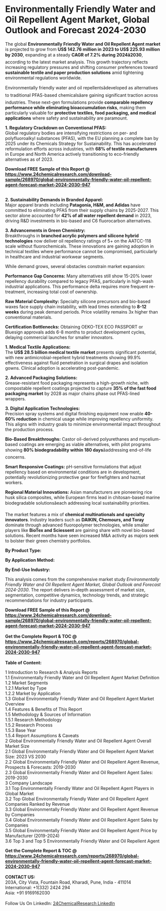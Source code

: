 <h1>Environmentally Friendly Water and Oil Repellent Agent Market, Global Outlook and Forecast 2024-2030</h1><p>The global <strong>Environmentally Friendly Water and Oil Repellent Agent market</strong> is projected to grow from <strong>US$ 142.76 million in 2023 to US$ 225.93 million by 2030</strong>, expanding at a steady <strong>CAGR of 7.2% during 2024â2030</strong>, according to the latest market analysis. This growth trajectory reflects increasing regulatory pressures and shifting consumer preferences toward <strong>sustainable textile and paper production solutions</strong> amid tightening environmental regulations worldwide.</p><p>Environmentally friendly water and oil repellentsâdeveloped as alternatives to traditional PFAS-based chemicalsâare gaining significant traction across industries. These next-gen formulations provide <strong>comparable repellency performance while eliminating bioaccumulation risks</strong>, making them particularly valuable for <strong>protective textiles, food packaging, and medical applications</strong> where safety and sustainability are paramount.</p><p><strong>1. Regulatory Crackdown on Conventional PFAS:</strong><br>
Global regulatory bodies are intensifying restrictions on per- and polyfluoroalkyl substances (PFAS), with the EU planning a complete ban by 2025 under its Chemicals Strategy for Sustainability. This has accelerated reformulation efforts across industries, with <strong>68% of textile manufacturers</strong> in Europe and North America actively transitioning to eco-friendly alternatives as of 2023.</p><div><b>Download FREE Sample of this Report @ 
            <a href="https://www.24chemicalresearch.com/download-sample/268970/global-environmentally-friendly-water-oil-repellent-agent-forecast-market-2024-2030-947">
            https://www.24chemicalresearch.com/download-sample/268970/global-environmentally-friendly-water-oil-repellent-agent-forecast-market-2024-2030-947</a></b></div><br><p><strong>2. Sustainability Demands in Branded Apparel:</strong><br>
Major apparel brands including <strong>Patagonia, H&amp;M, and Adidas</strong> have committed to eliminating PFAS from their supply chains by 2025-2027. This sector alone accounted for <strong>42% of all water repellent demand</strong> in 2023, driving R&amp;D investments in bio-based and C6 fluorocarbon alternatives.</p><p><strong>3. Advancements in Green Chemistry:</strong><br>
Breakthroughs in <strong>branched acrylic polymers and silicone hybrid technologies</strong> now deliver oil repellency ratings of 5+ on the AATCC-118 scale without fluorochemicals. These innovations are gaining adoption in technical textiles where performance cannot be compromised, particularly in healthcare and industrial workwear segments.</p><p>While demand grows, several obstacles constrain market expansion:</p><p><strong>Performance Gap Concerns:</strong> Many alternatives still show 15-20% lower repellency durability compared to legacy PFAS, particularly in high-wash industrial applications. This performance delta requires more frequent re-treatment, increasing total cost of ownership.</p><p><strong>Raw Material Complexity:</strong> Specialty silicone precursors and bio-based waxes face supply chain instability, with lead times extending to <strong>8-12 weeks</strong> during peak demand periods. Price volatility remains 3x higher than conventional materials.</p><p><strong>Certification Bottlenecks:</strong> Obtaining OEKO-TEX ECO PASSPORT or Bluesign approvals adds 6-8 months to product development cycles, delaying commercial launches for smaller innovators.</p><p><strong>1. Medical Textile Applications:</strong><br>
The <strong>US$ 28.5 billion medical textile market</strong> presents significant potential, with new antimicrobial-repellent hybrid treatments showing 99.9% effectiveness against fluid penetration in surgical drapes and isolation gowns. Clinical adoption is accelerating post-pandemic.</p><p><strong>2. Advanced Packaging Solutions:</strong><br>
Grease-resistant food packaging represents a high-growth niche, with compostable repellent coatings projected to capture <strong>35% of the fast food packaging market</strong> by 2028 as major chains phase out PFAS-lined wrappers.</p><p><strong>3. Digital Application Technologies:</strong><br>
Precision spray systems and digital finishing equipment now enable <strong>40-60% reduction</strong> in chemical usage while improving repellency uniformity. This aligns with industry goals to minimize environmental impact throughout the production process.</p><p><strong>Bio-Based Breakthroughs:</strong> Castor oil-derived polyurethanes and mycelium-based coatings are emerging as viable alternatives, with pilot programs showing <strong>80% biodegradability within 180 days</strong>âaddressing end-of-life concerns.</p><p><strong>Smart Responsive Coatings:</strong> pH-sensitive formulations that adjust repellency based on environmental conditions are in development, potentially revolutionizing protective gear for firefighters and hazmat workers.</p><p><strong>Regional Material Innovations:</strong> Asian manufacturers are pioneering rice husk silica composites, while European firms lead in chitosan-based marine biodegradable solutionsâeach addressing local sustainability priorities.</p><p>The market features a mix of <strong>chemical multinationals and specialty innovators</strong>. Industry leaders such as <strong>DAIKIN, Chemours, and Toray</strong> dominate through advanced fluoropolymer technologies, while smaller players like <strong>BioTex and Sciessent</strong> are gaining share with novel bio-based solutions. Recent months have seen increased M&amp;A activity as majors seek to bolster their green chemistry portfolios.</p><p><strong>By Product Type:</strong></p><p><strong>By Application Method:</strong></p><p><strong>By End-Use Industry:</strong></p><p>This analysis comes from the comprehensive market study <em>Environmentally Friendly Water and Oil Repellent Agent Market, Global Outlook and Forecast 2024-2030</em>. The report delivers in-depth assessment of market size, segmentation, competitive dynamics, technology trends, and strategic recommendations for industry participants.</p><div><b>Download FREE Sample of this Report @ 
            <a href="https://www.24chemicalresearch.com/download-sample/268970/global-environmentally-friendly-water-oil-repellent-agent-forecast-market-2024-2030-947">
            https://www.24chemicalresearch.com/download-sample/268970/global-environmentally-friendly-water-oil-repellent-agent-forecast-market-2024-2030-947</a></b></div><br><div><b>Get the Complete Report & TOC @ 
            <a href="https://www.24chemicalresearch.com/reports/268970/global-environmentally-friendly-water-oil-repellent-agent-forecast-market-2024-2030-947">
            https://www.24chemicalresearch.com/reports/268970/global-environmentally-friendly-water-oil-repellent-agent-forecast-market-2024-2030-947</a></b></div><br>
            <b>Table of Content:</b><p>1 Introduction to Research & Analysis Reports<br />
    1.1 Environmentally Friendly Water and Oil Repellent Agent Market Definition<br />
    1.2 Market Segments<br />
        1.2.1 Market by Type<br />
        1.2.2 Market by Application<br />
    1.3 Global Environmentally Friendly Water and Oil Repellent Agent Market Overview<br />
    1.4 Features & Benefits of This Report<br />
    1.5 Methodology & Sources of Information<br />
        1.5.1 Research Methodology<br />
        1.5.2 Research Process<br />
        1.5.3 Base Year<br />
        1.5.4 Report Assumptions & Caveats<br />
2 Global Environmentally Friendly Water and Oil Repellent Agent Overall Market Size<br />
    2.1 Global Environmentally Friendly Water and Oil Repellent Agent Market Size: 2023 VS 2030<br />
    2.2 Global Environmentally Friendly Water and Oil Repellent Agent Revenue, Prospects & Forecasts: 2019-2030<br />
    2.3 Global Environmentally Friendly Water and Oil Repellent Agent Sales: 2019-2030<br />
3 Company Landscape<br />
    3.1 Top Environmentally Friendly Water and Oil Repellent Agent Players in Global Market<br />
    3.2 Top Global Environmentally Friendly Water and Oil Repellent Agent Companies Ranked by Revenue<br />
    3.3 Global Environmentally Friendly Water and Oil Repellent Agent Revenue by Companies<br />
    3.4 Global Environmentally Friendly Water and Oil Repellent Agent Sales by Companies<br />
    3.5 Global Environmentally Friendly Water and Oil Repellent Agent Price by Manufacturer (2019-2024)<br />
    3.6 Top 3 and Top 5 Environmentally Friendly Water and Oil Repellent Agent</p><div><b>Get the Complete Report & TOC @ 
            <a href="https://www.24chemicalresearch.com/reports/268970/global-environmentally-friendly-water-oil-repellent-agent-forecast-market-2024-2030-947">
            https://www.24chemicalresearch.com/reports/268970/global-environmentally-friendly-water-oil-repellent-agent-forecast-market-2024-2030-947</a></b></div><br><b>CONTACT US:</b><br>
            203A, City Vista, Fountain Road, Kharadi, Pune, India - 411014<br>
            International: +1(332) 2424 294<br>
            Asia: +91 9169162030 <br><br>
            Follow Us On LinkedIn: <a href="https://www.linkedin.com/company/24chemicalresearch/">24ChemicalResearch LinkedIn</a>